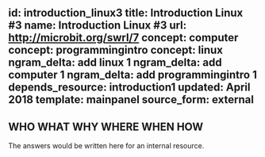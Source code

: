 id: introduction_linux3
title: Introduction Linux #3
name: Introduction Linux #3
url: http://microbit.org/swrl/7
concept: computer
concept: programmingintro
concept: linux
ngram_delta: add linux 1
ngram_delta: add computer 1
ngram_delta: add programmingintro 1
depends_resource: introduction1
updated: April 2018
template: mainpanel
source_form: external
---
WHO WHAT WHY WHERE WHEN HOW
---
The answers would be written here for an internal resource.

